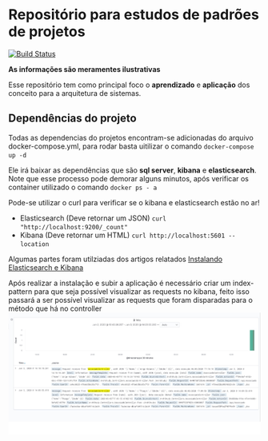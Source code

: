 # Repositório para estudos de padrões de projetos

[![Build Status](https://travis-ci.org/thiagocoppi/ArchStudy.svg?branch=master)](https://travis-ci.org/thiagocoppi/ArchStudy)

**As informações são meramentes ilustrativas**

Esse repositório tem como principal foco o **aprendizado** e **aplicação** dos conceito para a arquitetura de sistemas.

## Dependências do projeto
Todas as dependencias do projetos encontram-se adicionadas do arquivo docker-compose.yml, para rodar basta uitilizar o comando
  `docker-compose up -d`

Ele irá baixar as dependências que são **sql server**, **kibana** e **elasticsearch**.
Note que esse processo pode demorar alguns minutos, após verificar os container utilizado o comando
  `docker ps - a`

Pode-se utilizar o curl para verificar se o kibana e elasticsearch estão no ar!
 - Elasticsearch (Deve retornar um JSON)
  `curl "http://localhost:9200/_count"`
 - Kibana (Deve retornar um HTML)
  `curl http://localhost:5601 --location`

Algumas partes foram utilziadas dos artigos relatados [Instalando Elasticsearch e Kibana](https://docs.swiftybeaver.com/article/33-install-elasticsearch-kibana-via-docker)

Após realizar a instalação e subir a aplicação é necessário criar um index-pattern para que seja possível visualizar as requests no kibana, feito isso passará a ser possível visualizar as requests que foram disparadas para o método que há no controller
![Kibana messages](https://github.com/thiagocoppi/ArchStudy/blob/master/images/messages.jpg)
